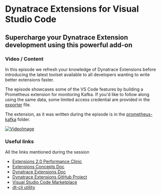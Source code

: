 # Dynatrace Extensions for Visual Studio Code
## Supercharge your Dynatrace Extension development using this powerful add-on

### Video / Content

In this episode we refresh your knowledge of Dynatrace Extensions before introducing the latest
toolset available to all developers wanting to write better extensions faster.

The episode showcases some of the VS Code features by building a Prometheus extension for monitoring
Kafka. If you'd like to follow along using the same data, some limited access credential are provided
in the [exporter](./exporter_details) file.

The extension, as it was written during the episode is in the [prometheus-kafka](./prometheus-kafka/) folder.

[![VideoImage](https://img.youtube.com/vi/Qy4Ge8HIzEk/0.jpg)](https://www.youtube.com/watch?v=Qy4Ge8HIzEk)

### Useful links

All the links mentioned during the session
- [Extensions 2.0 Performance Clinic](https://www.youtube.com/watch?v=2P9hV3jbq9s)
- [Extensions Concepts Doc](https://docs.dynatrace.com/docs/extend-dynatrace/extensions20/extensions-concepts)
- [Dynatrace Extensions Doc](https://developer.dynatrace.com/extensions-v2/dynatrace-extensions-vscode/)
- [Dynatrace Extensions GitHub Project](https://github.com/dynatrace-extensions/dynatrace-extensions-vscode)
- [Visual Studio Code Marketplace](https://marketplace.visualstudio.com/items?itemName=DynatracePlatformExtensions.dynatrace-extensions)
- [dt-cli utility](https://github.com/dynatrace-oss/dt-cli)